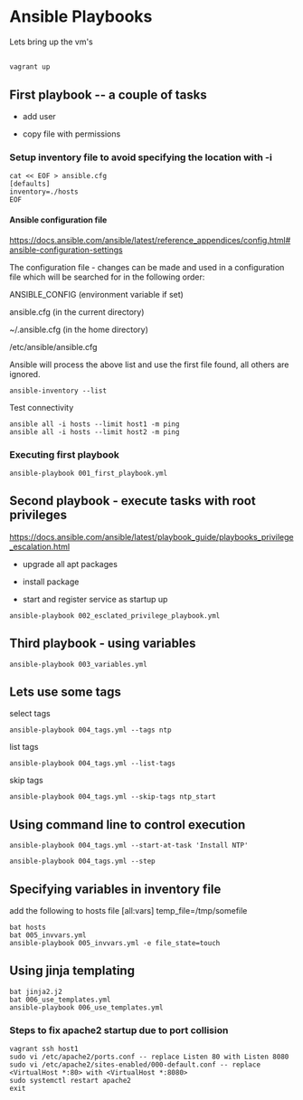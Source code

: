 # Ansible Playbooks


Lets bring up the vm's
##
    vagrant up

## First playbook -- a couple of tasks
* add user
+ copy file with permissions

### Setup inventory file to avoid specifying the location with -i

```
cat << EOF > ansible.cfg
[defaults]
inventory=./hosts
EOF
```

#### Ansible configuration file

https://docs.ansible.com/ansible/latest/reference_appendices/config.html#ansible-configuration-settings

The configuration file - changes can be made and used in a configuration file which will be searched for in the following order:

ANSIBLE_CONFIG (environment variable if set)

ansible.cfg (in the current directory)

~/.ansible.cfg (in the home directory)

/etc/ansible/ansible.cfg

Ansible will process the above list and use the first file found, all others are ignored.

```
ansible-inventory --list
```

Test connectivity

```
ansible all -i hosts --limit host1 -m ping
ansible all -i hosts --limit host2 -m ping
```


### Executing first playbook
```
ansible-playbook 001_first_playbook.yml
```

## Second playbook - execute tasks with root privileges

https://docs.ansible.com/ansible/latest/playbook_guide/playbooks_privilege_escalation.html

- upgrade all apt packages
* install package
+ start and register service as startup up


```
ansible-playbook 002_esclated_privilege_playbook.yml
```

## Third playbook - using variables

```
ansible-playbook 003_variables.yml
```

## Lets use some tags

select tags
```
ansible-playbook 004_tags.yml --tags ntp
```
list tags
```
ansible-playbook 004_tags.yml --list-tags
```
skip tags
```
ansible-playbook 004_tags.yml --skip-tags ntp_start
```

## Using command line to control execution

```
ansible-playbook 004_tags.yml --start-at-task 'Install NTP'
```

```
ansible-playbook 004_tags.yml --step
```

## Specifying variables in inventory file

add the following to hosts file
[all:vars]
temp_file=/tmp/somefile

```
bat hosts
bat 005_invvars.yml
ansible-playbook 005_invvars.yml -e file_state=touch
```

## Using jinja templating

```
bat jinja2.j2
bat 006_use_templates.yml
ansible-playbook 006_use_templates.yml
```
### Steps to fix apache2 startup due to port collision
```
vagrant ssh host1
sudo vi /etc/apache2/ports.conf -- replace Listen 80 with Listen 8080
sudo vi /etc/apache2/sites-enabled/000-default.conf -- replace <VirtualHost *:80> with <VirtualHost *:8080>
sudo systemctl restart apache2
exit
```

